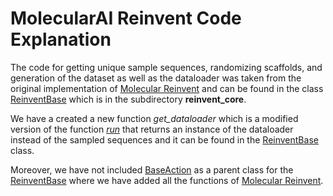 # MolecularAI Reinvent Code Explanation

The code for getting unique sample sequences, randomizing scaffolds, and generation of the dataset as well as the dataloader was taken from the original implementation of [Molecular Reinvent](https://github.com/MolecularAI/Reinvent) and can be found in the class [ReinventBase](/gt4sd/algorithms/conditional_generation/reinvent/reinvent_core/core.py) which is in the subdirectory **reinvent_core**.

We have a created a new function *get_dataloader* which is a modified version of the function *[run](https://github.com/MolecularAI/Reinvent/blob/982b26dd6cfeb8aa84b6d7e4a8c2a7edde2bad36/running_modes/lib_invent/rl_actions/sample_model.py#:~:text=def%20run(self%2C%20scaffold_list%3A%20List%5Bstr%5D)%20-%3E%20List%5BSampledSequencesDTO%5D%3A)* that returns an instance of the dataloader instead of the sampled sequences and it can be found in the [ReinventBase](/gt4sd/algorithms/conditional_generation/reinvent/reinvent_core/core.py) class.

Moreover, we have not included [BaseAction](https://github.com/MolecularAI/Reinvent/blob/982b26dd6cfeb8aa84b6d7e4a8c2a7edde2bad36/running_modes/lib_invent/rl_actions/sample_model.py#:~:text=class%20BaseAction(abc.ABC)%3A) as a parent class for the [ReinventBase](/gt4sd/algorithms/conditional_generation/reinvent/reinvent_core/core.py) where we have added all the functions of [Molecular Reinvent](https://github.com/MolecularAI/Reinvent). 